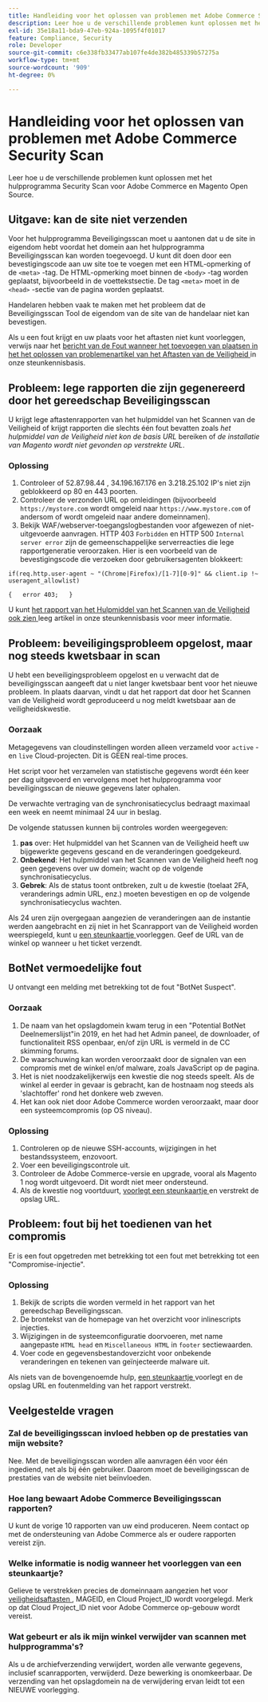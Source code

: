 ```yaml
---
title: Handleiding voor het oplossen van problemen met Adobe Commerce Security Scan
description: Leer hoe u de verschillende problemen kunt oplossen met het hulpprogramma Security Scan voor Adobe Commerce en Magento Open Source.
exl-id: 35e18a11-bda9-47eb-924a-1095f4f01017
feature: Compliance, Security
role: Developer
source-git-commit: c6e338fb33477ab107fe4de382b485339b57275a
workflow-type: tm+mt
source-wordcount: '909'
ht-degree: 0%

---
```


# Handleiding voor het oplossen van problemen met Adobe Commerce Security Scan

Leer hoe u de verschillende problemen kunt oplossen met het hulpprogramma Security Scan voor Adobe Commerce en Magento Open Source.

## Uitgave: kan de site niet verzenden

Voor het hulpprogramma Beveiligingsscan moet u aantonen dat u de site in eigendom hebt voordat het domein aan het hulpprogramma Beveiligingsscan kan worden toegevoegd. U kunt dit doen door een bevestigingscode aan uw site toe te voegen met een HTML-opmerking of de `<meta>` -tag. De HTML-opmerking moet binnen de `<body>` -tag worden geplaatst, bijvoorbeeld in de voettekstsectie. De tag `<meta>` moet in de `<head>` -sectie van de pagina worden geplaatst.

Handelaren hebben vaak te maken met het probleem dat de Beveiligingsscan Tool de eigendom van de site van de handelaar niet kan bevestigen.

Als u een fout krijgt en uw plaats voor het aftasten niet kunt voorleggen, verwijs naar het [ bericht van de Fout wanneer het toevoegen van plaatsen in het het oplossen van problemenartikel van het Aftasten van de Veiligheid ](/help/troubleshooting/miscellaneous/error-message-adding-site-into-security-scan.md) in onze steunkennisbasis.

## Probleem: lege rapporten die zijn gegenereerd door het gereedschap Beveiligingsscan

U krijgt lege aftastenrapporten van het hulpmiddel van het Scannen van de Veiligheid of krijgt rapporten die slechts één fout bevatten zoals *het hulpmiddel van de Veiligheid niet kon de basis URL* bereiken of *de installatie van Magento wordt niet gevonden op verstrekte URL*.

### Oplossing

1. Controleer of 52.87.98.44 , 34.196.167.176 en 3.218.25.102 IP&#39;s niet zijn geblokkeerd op 80 en 443 poorten.
1. Controleer de verzonden URL op omleidingen (bijvoorbeeld `https://mystore.com` wordt omgeleid naar `https://www.mystore.com` of andersom of wordt omgeleid naar andere domeinnamen).
1. Bekijk WAF/webserver-toegangslogbestanden voor afgewezen of niet-uitgevoerde aanvragen. HTTP 403 `Forbidden` en HTTP 500 `Internal server error` zijn de gemeenschappelijke serverreacties die lege rapportgeneratie veroorzaken. Hier is een voorbeeld van de bevestigingscode die verzoeken door gebruikersagenten blokkeert:

```code block
if(req.http.user-agent ~ "(Chrome|Firefox)/[1-7][0-9]" && client.ip !~ useragent_allowlist)

{   error 403;   }
```

U kunt [ het rapport van het Hulpmiddel van het Scannen van de Veiligheid ook zien ](/help/troubleshooting/miscellaneous/the-security-scan-tool-report-is-blank.md) leeg artikel in onze steunkennisbasis voor meer informatie.

## Probleem: beveiligingsprobleem opgelost, maar nog steeds kwetsbaar in scan

U hebt een beveiligingsprobleem opgelost en u verwacht dat de beveiligingsscan aangeeft dat u niet langer kwetsbaar bent voor het nieuwe probleem. In plaats daarvan, vindt u dat het rapport dat door het Scannen van de Veiligheid wordt geproduceerd u nog meldt kwetsbaar aan de veiligheidskwestie.

### Oorzaak

Metagegevens van cloudinstellingen worden alleen verzameld voor `active` - en `live` Cloud-projecten. Dit is GEEN real-time proces.

Het script voor het verzamelen van statistische gegevens wordt één keer per dag uitgevoerd en vervolgens moet het hulpprogramma voor beveiligingsscan de nieuwe gegevens later ophalen.

De verwachte vertraging van de synchronisatiecyclus bedraagt maximaal een week en neemt minimaal 24 uur in beslag.

De volgende statussen kunnen bij controles worden weergegeven:

1. **pas** over: Het hulpmiddel van het Scannen van de Veiligheid heeft uw bijgewerkte gegevens gescand en de veranderingen goedgekeurd.
1. **Onbekend**: Het hulpmiddel van het Scannen van de Veiligheid heeft nog geen gegevens over uw domein; wacht op de volgende synchronisatiecyclus.
1. **Gebrek**: Als de status toont ontbreken, zult u de kwestie (toelaat 2FA, veranderings admin URL, enz.) moeten bevestigen en op de volgende synchronisatiecyclus wachten.

Als 24 uren zijn overgegaan aangezien de veranderingen aan de instantie werden aangebracht en zij niet in het Scanrapport van de Veiligheid worden weerspiegeld, kunt u [ een steunkaartje ](/help/help-center-guide/help-center/magento-help-center-user-guide.md#submit-ticket) voorleggen. Geef de URL van de winkel op wanneer u het ticket verzendt.

## BotNet vermoedelijke fout

U ontvangt een melding met betrekking tot de fout &quot;BotNet Suspect&quot;.

### Oorzaak

1. De naam van het opslagdomein kwam terug in een &quot;Potential BotNet Deelnemerslijst&quot;in 2019, en het had het Admin paneel, de downloader, of functionaliteit RSS openbaar, en/of zijn URL is vermeld in de CC skimming forums.
1. De waarschuwing kan worden veroorzaakt door de signalen van een compromis met de winkel en/of malware, zoals JavaScript op de pagina.
1. Het is niet noodzakelijkerwijs een kwestie die nog steeds speelt. Als de winkel al eerder in gevaar is gebracht, kan de hostnaam nog steeds als &#39;slachtoffer&#39; rond het donkere web zweven.
1. Het kan ook niet door Adobe Commerce worden veroorzaakt, maar door een systeemcompromis (op OS niveau).

### Oplossing

1. Controleren op de nieuwe SSH-accounts, wijzigingen in het bestandssysteem, enzovoort.
1. Voer een beveiligingscontrole uit.
1. Controleer de Adobe Commerce-versie en upgrade, vooral als Magento 1 nog wordt uitgevoerd. Dit wordt niet meer ondersteund.
1. Als de kwestie nog voortduurt, [ voorlegt een steunkaartje ](/help/help-center-guide/help-center/magento-help-center-user-guide.md#submit-ticket) en verstrekt de opslag URL.

## Probleem: fout bij het toedienen van het compromis

Er is een fout opgetreden met betrekking tot een fout met betrekking tot een &quot;Compromise-injectie&quot;.

### Oplossing

1. Bekijk de scripts die worden vermeld in het rapport van het gereedschap Beveiligingsscan.
1. De brontekst van de homepage van het overzicht voor inlinescripts injecties.
1. Wijzigingen in de systeemconfiguratie doorvoeren, met name aangepaste `HTML head` en `Miscellaneous HTML` in `footer` sectiewaarden.
1. Voer code en gegevensbestandoverzicht voor onbekende veranderingen en tekenen van geïnjecteerde malware uit.

Als niets van de bovengenoemde hulp, [ een steunkaartje ](/help/help-center-guide/help-center/magento-help-center-user-guide.md#submit-ticket) voorlegt en de opslag URL en foutenmelding van het rapport verstrekt.

## Veelgestelde vragen

### Zal de beveiligingsscan invloed hebben op de prestaties van mijn website?

Nee. Met de beveiligingsscan worden alle aanvragen één voor één ingediend, net als bij één gebruiker. Daarom moet de beveiligingsscan de prestaties van de website niet beïnvloeden.

### Hoe lang bewaart Adobe Commerce Beveiligingsscan rapporten?

U kunt de vorige 10 rapporten van uw eind produceren. Neem contact op met de ondersteuning van Adobe Commerce als er oudere rapporten vereist zijn.

### Welke informatie is nodig wanneer het voorleggen van een steunkaartje?

Gelieve te verstrekken precies de domeinnaam aangezien het voor [ veiligheidsaftasten ](https://experienceleague.adobe.com/en/docs/experience-cloud-kcs/kbarticles/ka-26357), MAGEID, en Cloud Project_ID wordt voorgelegd. Merk op dat Cloud Project_ID niet voor Adobe Commerce op-gebouw wordt vereist.

### Wat gebeurt er als ik mijn winkel verwijder van scannen met hulpprogramma&#39;s?

Als u de archiefverzending verwijdert, worden alle verwante gegevens, inclusief scanrapporten, verwijderd. Deze bewerking is onomkeerbaar. De verzending van het opslagdomein na de verwijdering ervan leidt tot een NIEUWE voorlegging.
